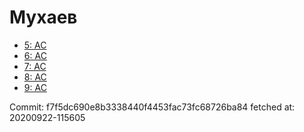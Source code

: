 # Мухаев
- [5: AC](5.md)
- [6: AC](6.md)
- [7: AC](7.md)
- [8: AC](8.md)
- [9: AC](9.md)

Commit: f7f5dc690e8b3338440f4453fac73fc68726ba84
 fetched at: 20200922-115605
